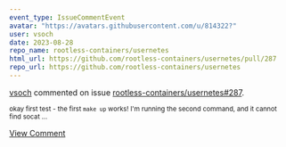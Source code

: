 ```yaml
---
event_type: IssueCommentEvent
avatar: "https://avatars.githubusercontent.com/u/814322?"
user: vsoch
date: 2023-08-28
repo_name: rootless-containers/usernetes
html_url: https://github.com/rootless-containers/usernetes/pull/287
repo_url: https://github.com/rootless-containers/usernetes
---
```


<a href='https://github.com/vsoch' target='_blank'>vsoch</a> commented on issue <a href='https://github.com/rootless-containers/usernetes/pull/287' target='_blank'>rootless-containers/usernetes#287</a>.

<small>okay first test - the first `make up` works! I'm running the second command, and it cannot find socat...</small>

<a href='https://github.com/rootless-containers/usernetes/pull/287' target='_blank'>View Comment</a>